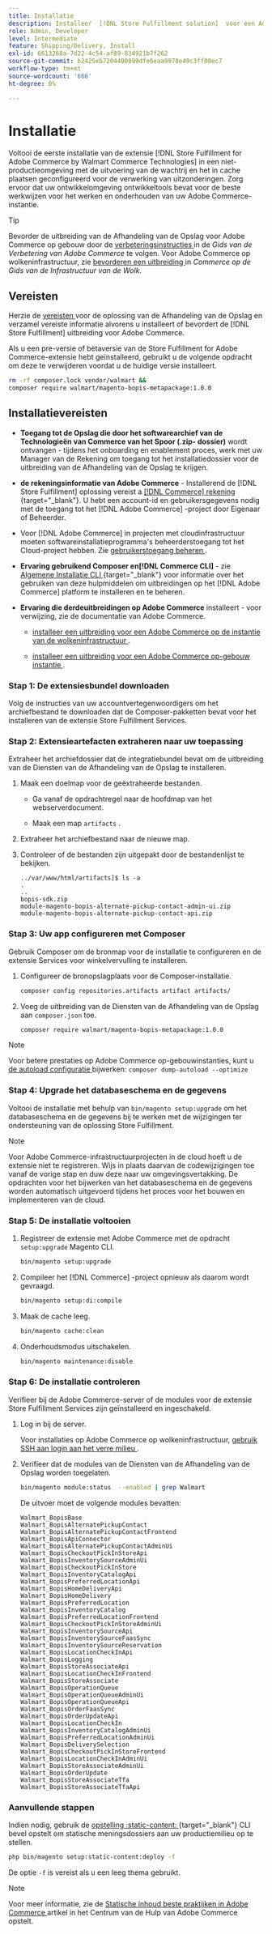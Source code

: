 ```yaml
---
title: Installatie
description: Installeer  [!DNL Store Fulfillment solution]  voor een Adobe Commerce storefront gebruikend Composer voor PHP.
role: Admin, Developer
level: Intermediate
feature: Shipping/Delivery, Install
exl-id: 6613268a-7d22-4c54-af89-834921b7f262
source-git-commit: b2425eb7204400899dfe6eaa9978e49c3ff00ec7
workflow-type: tm+mt
source-wordcount: '666'
ht-degree: 0%

---
```



# Installatie

Voltooi de eerste installatie van de extensie [!DNL Store Fulfillment for Adobe Commerce by Walmart Commerce Technologies] in een niet-productieomgeving met de uitvoering van de wachtrij en het in cache plaatsen geconfigureerd voor de verwerking van uitzonderingen. Zorg ervoor dat uw ontwikkelomgeving ontwikkeltools bevat voor de beste werkwijzen voor het werken en onderhouden van uw Adobe Commerce-instantie.

>[!TIP]
>
>Bevorder de uitbreiding van de Afhandeling van de Opslag voor Adobe Commerce op gebouw door de [ verbeteringsinstructies ](https://experienceleague.adobe.com/docs/commerce-operations/upgrade-guide/modules/upgrade.html) in de _Gids van de Verbetering van Adobe Commerce_ te volgen. Voor Adobe Commerce op wolkeninfrastructuur, zie [ bevorderen een uitbreiding ](https://experienceleague.adobe.com/docs/commerce-cloud-service/user-guide/configure-store/extensions.html#upgrade-an-extension) in *Commerce op de Gids van de Infrastructuur van de Wolk*.

## Vereisten

Herzie de [ vereisten ](solution-requirements.md) voor de oplossing van de Afhandeling van de Opslag en verzamel vereiste informatie alvorens u installeert of bevordert de [!DNL Store Fulfillment] uitbreiding voor Adobe Commerce.

Als u een pre-versie of bètaversie van de Store Fulfillment for Adobe Commerce-extensie hebt geïnstalleerd, gebruikt u de volgende opdracht om deze te verwijderen voordat u de huidige versie installeert.

```bash
rm -rf composer.lock vendor/walmart &&
composer require walmart/magento-bopis-metapackage:1.0.0
```

## Installatievereisten

- **Toegang tot de Opslag die door het softwarearchief van de Technologieën van Commerce van het Spoor (.zip- dossier)** wordt ontvangen - tijdens het onboarding en enablement proces, werk met uw Manager van de Rekening om toegang tot het installatiedossier voor de uitbreiding van de Afhandeling van de Opslag te krijgen.

- **de rekeningsinformatie van Adobe Commerce** - Installerend de [!DNL Store Fulfillment] oplossing vereist a [[!DNL Commerce]  rekening ](https://experienceleague.adobe.com/en/docs/commerce-admin/start/commerce-account/commerce-account-create) {target="_blank"}. U hebt een account-id en gebruikersgegevens nodig met de toegang tot het [!DNL Adobe Commerce] -project door Eigenaar of Beheerder.

- Voor [!DNL Adobe Commerce] in projecten met cloudinfrastructuur moeten softwareinstallatieprogramma&#39;s beheerderstoegang tot het Cloud-project hebben. Zie [ gebruikerstoegang beheren ](https://experienceleague.adobe.com/en/docs/commerce-cloud-service/user-guide/project/user-access).

- **Ervaring gebruikend Composer en[!DNL Commerce CLI]** - zie [ Algemene Installatie CLI ](https://experienceleague.adobe.com/en/docs/commerce-operations/installation-guide/tutorials/extensions) {target="_blank"} voor informatie over het gebruiken van deze hulpmiddelen om uitbreidingen op het [!DNL Adobe Commerce] platform te installeren en te beheren.

- **Ervaring die derdeuitbreidingen op Adobe Commerce** installeert - voor verwijzing, zie de documentatie van Adobe Commerce.

   - [ installeer een uitbreiding voor een Adobe Commerce op de instantie van de wolkeninfrastructuur ](https://experienceleague.adobe.com/en/docs/commerce-cloud-service/user-guide/configure-store/extensions#install-an-extension).

   - [ installeer een uitbreiding voor een Adobe Commerce op-gebouw instantie ](https://experienceleague.adobe.com/en/docs/commerce-operations/installation-guide/tutorials/extensions).

### Stap 1: De extensiesbundel downloaden

Volg de instructies van uw accountvertegenwoordigers om het archiefbestand te downloaden dat de Composer-pakketten bevat voor het installeren van de extensie Store Fulfillment Services.

### Stap 2: Extensieartefacten extraheren naar uw toepassing

Extraheer het archiefdossier dat de integratiebundel bevat om de uitbreiding van de Diensten van de Afhandeling van de Opslag te installeren.

1. Maak een doelmap voor de geëxtraheerde bestanden.

   - Ga vanaf de opdrachtregel naar de hoofdmap van het webserverdocument.

   - Maak een map `artifacts` .

1. Extraheer het archiefbestand naar de nieuwe map.

1. Controleer of de bestanden zijn uitgepakt door de bestandenlijst te bekijken.

   ```
   ../var/www/html/artifacts]$ ls -a
   .
   ..
   bopis-sdk.zip
   module-magento-bopis-alternate-pickup-contact-admin-ui.zip
   module-magento-bopis-alternate-pickup-contact-api.zip
   ```

### Stap 3: Uw app configureren met Composer

Gebruik Composer om de bronmap voor de installatie te configureren en de extensie Services voor winkelvervulling te installeren.

1. Configureer de bronopslagplaats voor de Composer-installatie.

   ```bash
   composer config repositories.artifacts artifact artifacts/
   ```

1. Voeg de uitbreiding van de Diensten van de Afhandeling van de Opslag aan `composer.json` toe.

   ```bash
   composer require walmart/magento-bopis-metapackage:1.0.0
   ```

>[!NOTE]
>
>Voor betere prestaties op Adobe Commerce op-gebouwinstanties, kunt u [ de autoload configuratie ](https://experienceleague.adobe.com/docs/commerce-operations/performance-best-practices/deployment-flow.html#update-the-autoloader) bijwerken: `composer dump-autoload --optimize`

### Stap 4: Upgrade het databaseschema en de gegevens

Voltooi de installatie met behulp van `bin/magento setup:upgrade` om het databaseschema en de gegevens bij te werken met de wijzigingen ter ondersteuning van de oplossing Store Fulfillment.

>[!NOTE]
>
>Voor Adobe Commerce-infrastructuurprojecten in de cloud hoeft u de extensie niet te registreren. Wijs in plaats daarvan de codewijzigingen toe vanaf de vorige stap en duw deze naar uw omgevingsvertakking. De opdrachten voor het bijwerken van het databaseschema en de gegevens worden automatisch uitgevoerd tijdens het proces voor het bouwen en implementeren van de cloud.

### Stap 5: De installatie voltooien

1. Registreer de extensie met Adobe Commerce met de opdracht `setup:upgrade` Magento CLI.

   ```bash
   bin/magento setup:upgrade
   ```

1. Compileer het [!DNL Commerce] -project opnieuw als daarom wordt gevraagd.

   ```bash
   bin/magento setup:di:compile
   ```

1. Maak de cache leeg.

   ```bash
   bin/magento cache:clean
   ```

1. Onderhoudsmodus uitschakelen.

   ```bash
   bin/magento maintenance:disable
   ```

### Stap 6: De installatie controleren

Verifieer bij de Adobe Commerce-server of de modules voor de extensie Store Fulfillment Services zijn geïnstalleerd en ingeschakeld.

1. Log in bij de server.

   Voor installaties op Adobe Commerce op wolkeninfrastructuur, [ gebruik SSH aan login aan het verre milieu ](https://experienceleague.adobe.com/en/docs/commerce-cloud-service/user-guide/develop/secure-connections#ssh).

1. Verifieer dat de modules van de Diensten van de Afhandeling van de Opslag worden toegelaten.

   ```bash
   bin/magento module:status  --enabled | grep Walmart
   ```

   De uitvoer moet de volgende modules bevatten:

   ```
   Walmart_BopisBase
   Walmart_BopisAlternatePickupContact
   Walmart_BopisAlternatePickupContactFrontend
   Walmart_BopisApiConnector
   Walmart_BopisAlternatePickupContactAdminUi
   Walmart_BopisCheckoutPickInStoreApi
   Walmart_BopisInventorySourceAdminUi
   Walmart_BopisCheckoutPickInStore
   Walmart_BopisInventoryCatalogApi
   Walmart_BopisPreferredLocationApi
   Walmart_BopisHomeDeliveryApi
   Walmart_BopisHomeDelivery
   Walmart_BopisPreferredLocation
   Walmart_BopisInventoryCatalog
   Walmart_BopisPreferredLocationFrontend
   Walmart_BopisCheckoutPickInStoreAdminUi
   Walmart_BopisInventorySourceApi
   Walmart_BopisInventorySourceFaasSync
   Walmart_BopisInventorySourceReservation
   Walmart_BopisLocationCheckInApi
   Walmart_BopisLogging
   Walmart_BopisStoreAssociateApi
   Walmart_BopisLocationCheckInFrontend
   Walmart_BopisStoreAssociate
   Walmart_BopisOperationQueue
   Walmart_BopisOperationQueueAdminUi
   Walmart_BopisOperationQueueApi
   Walmart_BopisOrderFaasSync
   Walmart_BopisOrderUpdateApi
   Walmart_BopisLocationCheckIn
   Walmart_BopisInventoryCatalogAdminUi
   Walmart_BopisPreferredLocationAdminUi
   Walmart_BopisDeliverySelection
   Walmart_BopisCheckoutPickInStoreFrontend
   Walmart_BopisLocationCheckInAdminUi
   Walmart_BopisStoreAssociateAdminUi
   Walmart_BopisOrderUpdate
   Walmart_BopisStoreAssociateTfa
   Walmart_BopisStoreAssociateTfaApi
   ```

### Aanvullende stappen

Indien nodig, gebruik de [ opstelling :static-content: ](https://experienceleague.adobe.com/en/docs/commerce-operations/tools/cli-reference/commerce-on-premises) {target="_blank"} CLI bevel opstelt om statische meningsdossiers aan uw productiemilieu op te stellen.

```bash
php bin/magento setup:static-content:deploy -f
```

De optie `-f` is vereist als u een leeg thema gebruikt.

>[!NOTE]
>
>Voor meer informatie, zie de [ Statische inhoud beste praktijken in Adobe Commerce ](https://experienceleague.adobe.com/docs/commerce-operations/implementation-playbook/best-practices/development/static-content-deployment.html) artikel in het Centrum van de Hulp van Adobe Commerce opstelt.


